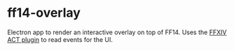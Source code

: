 # ff14-overlay

Electron app to render an interactive overlay on top of FF14. Uses
the [FFXIV ACT plugin][ffxiv-plugin] to read events for the UI.

[ffxiv-plugin]: <https://github.com/ravahn/FFXIV_ACT_Plugin>
